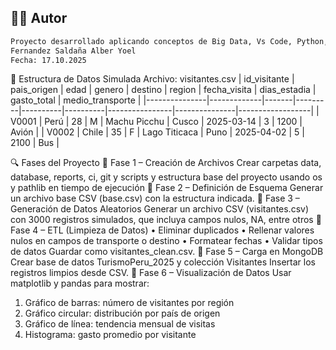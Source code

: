 ## 👨‍🏫 Autor

```bash
Proyecto desarrollado aplicando conceptos de Big Data, Vs Code, Python, MongoDB y Jenkins.
Fernandez Saldaña Alber Yoel
Fecha: 17.10.2025
```




🧱 Estructura de Datos Simulada
Archivo: visitantes.csv
| id_visitante | pais_origen | edad | genero | destino | region | fecha_visita | dias_estadia | gasto_total | medio_transporte |
|---------------|-------------|-------|---------|----------|----------|----------------|---------------|------------------|
| V0001 | Perú | 28 | M | Machu Picchu | Cusco | 2025-03-14 | 3 | 1200 | Avión |
| V0002 | Chile | 35 | F | Lago Titicaca | Puno | 2025-04-02 | 5 | 2100 | Bus |

🔍 Fases del Proyecto
🧩 Fase 1 – Creación de Archivos
Crear carpetas data, database, reports, ci, git y scripts y estructura base del proyecto usando os y pathlib en tiempo de ejecución
🧩 Fase 2 – Definición de Esquema
Generar un archivo base CSV (base.csv) con la estructura indicada.
🧩 Fase 3 – Generación de Datos Aleatorios
Generar un archivo CSV (visitantes.csv) con 3000 registros simulados, que incluya campos nulos, NA, entre otros
🧩 Fase 4 – ETL (Limpieza de Datos)
•	Eliminar duplicados
•	Rellenar valores nulos en campos de transporte o destino
•	Formatear fechas
•	Validar tipos de datos
Guardar como visitantes_clean.csv.
🧩 Fase 5 – Carga en MongoDB
Crear base de datos TurismoPeru_2025 y colección Visitantes
Insertar los registros limpios desde CSV.
🧩 Fase 6 – Visualización de Datos
Usar matplotlib y pandas para mostrar:
1.	Gráfico de barras: número de visitantes por región
2.	Gráfico circular: distribución por país de origen
3.	Gráfico de línea: tendencia mensual de visitas
4.	Histograma: gasto promedio por visitante
